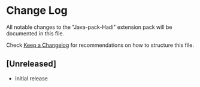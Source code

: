 # Change Log

All notable changes to the "Java-pack-Hadi" extension pack will be documented in this file.

Check [Keep a Changelog](http://keepachangelog.com/) for recommendations on how to structure this file.

## [Unreleased]

- Initial release

